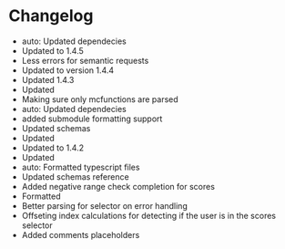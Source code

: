 # Changelog 
- auto: Updated dependecies
- Updated to 1.4.5
- Less errors for semantic requests
- Updated to version 1.4.4
- Updated 1.4.3
- Updated
- Making sure only mcfunctions are parsed
- auto: Updated dependecies
- added submodule formatting support
- Updated schemas
- Updated
- Updated to 1.4.2
- Updated
- auto: Formatted typescript files
- Updated schemas reference
- Added negative range check completion for scores
- Formatted
- Better parsing for selector on error handling
- Offseting index calculations for detecting if the user is in the scores selector
- Added comments placeholders